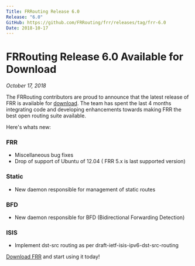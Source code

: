 ```yaml
---
Title: FRRouting Release 6.0
Release: "6.0"
GitHub: https://github.com/FRRouting/frr/releases/tag/frr-6.0
Date: 2018-10-17
---
```


# FRRouting Release 6.0 Available for Download
*October 17, 2018*

The FRRouting contributors are proud to announce that the latest release of FRR
is available for
[download](https://github.com/FRRouting/frr/releases/tag/frr-6.0). The team
has spent the last 4 months integrating code and developing enhancements towards
making FRR the best open routing suite available.

Here's whats new:

### FRR

* Miscellaneous bug fixes
* Drop of support of Ubuntu of 12.04 ( FRR 5.x is last supported version)

### Static

* New daemon responsible for management of static routes

### BFD

* New daemon responsible for BFD (Bidirectional Forwarding Detection)

### ISIS

* Implement dst-src routing as per draft-ietf-isis-ipv6-dst-src-routing

[Download FRR](https://github.com/FRRouting/frr/releases/tag/frr-6.0) and start using it today!
